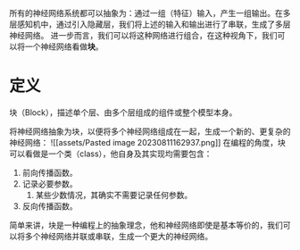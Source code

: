 所有的神经网络系统都可以抽象为：通过一组（特征）输入，产生一组输出。在多层感知机中，通过引入隐藏层，我们将上述的输入和输出进行了串联，生成了多层神经网络。
进一步而言，我们可以将这种网络进行组合，在这种视角下，我们可以将一个神经网络看做**块**。
# 定义
块（Block），描述单个层、由多个层组成的组件或整个模型本身。

将神经网络抽象为块，以便将多个神经网络组成在一起，生成一个新的、更复杂的神经网络：
![[assets/Pasted image 20230811162937.png]]
在编程的角度，块可以看做是一个类（class），他自身及其实现均需要包含：
1. 前向传播函数。
2. 记录必要参数。
	1. 某些少数情况，其确实不需要记录任何参数。
3. 反向传播函数。

简单来讲，块是一种编程上的抽象理念，他和神经网络即使是基本等价的，我们可以将多个神经网络并联或串联，生成一个更大的神经网络。